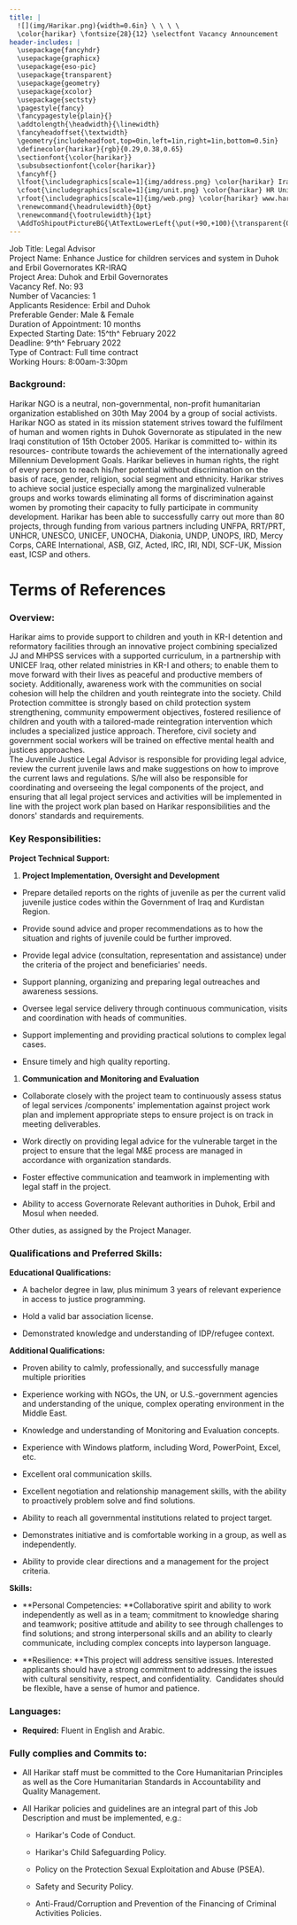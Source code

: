 ```yaml
---
title: |
  ![](img/Harikar.png){width=0.6in} \ \ \ \ 
  \color{harikar} \fontsize{28}{12} \selectfont Vacancy Announcement
header-includes: |
  \usepackage{fancyhdr}
  \usepackage{graphicx}
  \usepackage{eso-pic}
  \usepackage{transparent}
  \usepackage{geometry}
  \usepackage{xcolor}
  \usepackage{sectsty}
  \pagestyle{fancy}
  \fancypagestyle{plain}{}
  \addtolength{\headwidth}{\linewidth}
  \fancyheadoffset{\textwidth}
  \geometry{includeheadfoot,top=0in,left=1in,right=1in,bottom=0.5in}
  \definecolor{harikar}{rgb}{0.29,0.38,0.65}
  \sectionfont{\color{harikar}}
  \subsubsectionfont{\color{harikar}}
  \fancyhf{}
  \lfoot{\includegraphics[scale=1]{img/address.png} \color{harikar} Iraq-Kurdistan – Duhok \\ \ \ \ \ Medya – Str. / Australia   }
  \cfoot{\includegraphics[scale=1]{img/unit.png} \color{harikar} HR Unit \ \ \ \ \ \ \ \ \ \ \ \ \ \includegraphics[scale=1]{img/phone.png} 0751 414 8317}
  \rfoot{\includegraphics[scale=1]{img/web.png} \color{harikar} www.harikar.org}
  \renewcommand{\headrulewidth}{0pt}
  \renewcommand{\footrulewidth}{1pt}
  \AddToShipoutPictureBG{\AtTextLowerLeft{\put(+90,+100){\transparent{0.1}\includegraphics[width=4in]{img/Harikar.png}}}}
---
```


Job Title: Legal Advisor  
Project Name: Enhance Justice for children services and system in Duhok and Erbil Governorates KR-IRAQ  
Project Area: Duhok and Erbil Governorates  
Vacancy Ref. No: 93  
Number of Vacancies: 1  
Applicants Residence: Erbil and Duhok  
Preferable Gender: Male & Female  
Duration of Appointment: 10 months  
Expected Starting Date: 15^th^ February 2022  
Deadline: 9^th^ February 2022  
Type of Contract: Full time contract  
Working Hours: 8:00am-3:30pm  

### Background:

Harikar NGO is a neutral, non-governmental, non-profit humanitarian
organization established on 30th May 2004 by a group of social
activists. Harikar NGO as stated in its mission statement strives toward
the fulfilment of human and women rights in Duhok Governorate as
stipulated in the new Iraqi constitution of 15th October 2005. Harikar
is committed to- within its resources- contribute towards the
achievement of the internationally agreed Millennium Development Goals.
Harikar believes in human rights, the right of every person to reach
his/her potential without discrimination on the basis of race, gender,
religion, social segment and ethnicity. Harikar strives to achieve
social justice especially among the marginalized vulnerable groups and
works towards eliminating all forms of discrimination against women by
promoting their capacity to fully participate in community development.
Harikar has been able to successfully carry out more than 80 projects,
through funding from various partners including UNFPA, RRT/PRT, UNHCR,
UNESCO, UNICEF, UNOCHA, Diakonia, UNDP, UNOPS, IRD, Mercy Corps, CARE
International, ASB, GIZ, Acted, IRC, IRI, NDI, SCF-UK, Mission east,
ICSP and others.

# Terms of References

### Overview:

Harikar aims to provide support to children and youth in KR-I detention
and reformatory facilities through an innovative project combining
specialized JJ and MHPSS services with a supported curriculum, in a
partnership with UNICEF Iraq, other related ministries in KR-I and
others; to enable them to move forward with their lives as peaceful and
productive members of society. Additionally, awareness work with the communities on
social cohesion will help the children and youth reintegrate into the
society. Child Protection committee is strongly based on child
protection system strengthening, community empowerment objectives,
fostered resilience of children and youth with a tailored-made
reintegration intervention which includes a specialized justice
approach. Therefore, civil society and government social workers will be
trained on effective mental health and justices approaches.\
The Juvenile Justice Legal Advisor is responsible for providing legal
advice, review the current juvenile laws and make suggestions on how to
improve the current laws and regulations. S/he will also be responsible
for coordinating and overseeing the legal components of the project, and
ensuring that all legal project services and activities will be
implemented in line with the project work plan based on Harikar
responsibilities and the donors' standards and requirements.

### Key Responsibilities: 

**Project Technical Support:**

1. **Project Implementation, Oversight and Development**

  - Prepare detailed reports on the rights of juvenile as per the
    current valid juvenile justice codes within the Government of Iraq
    and Kurdistan Region.

  - Provide sound advice and proper recommendations as to how the
    situation and rights of juvenile could be further improved.

  - Provide legal advice (consultation, representation and assistance)
    under the criteria of the project and beneficiaries' needs.

  - Support planning, organizing and preparing legal outreaches and
    awareness sessions.

  - Oversee legal service delivery through continuous communication,
    visits and coordination with heads of communities.

  - Support implementing and providing practical solutions to complex
    legal cases.

  - Ensure timely and high quality reporting.


1. **Communication and Monitoring and Evaluation**

  - Collaborate closely with the project team to continuously assess
    status of legal services /components' implementation against
    project work plan and implement appropriate steps to ensure
    project is on track in meeting deliverables.

  - Work directly on providing legal advice for the vulnerable target in
    the project to ensure that the legal M&E process are managed in
    accordance with organization standards.

  - Foster effective communication and teamwork in implementing with
    legal staff in the project.

  - Ability to access Governorate Relevant authorities in Duhok,
    Erbil and Mosul when needed.

Other duties, as assigned by the Project Manager.

### Qualifications and Preferred Skills:


**Educational Qualifications:**

  - A bachelor degree in law, plus minimum 3 years of relevant
    experience in access to justice programming.

  - Hold a valid bar association license.

  - Demonstrated knowledge and understanding of IDP/refugee context.

**Additional Qualifications:**

  - Proven ability to calmly, professionally, and successfully manage
    multiple priorities

  - Experience working with NGOs, the UN, or U.S.-government agencies
    and understanding of the unique, complex operating environment in
    the Middle East.

  - Knowledge and understanding of Monitoring and Evaluation concepts.

  - Experience with Windows platform, including Word, PowerPoint, Excel,
    etc.

  - Excellent oral communication skills.

  - Excellent negotiation and relationship management skills, with the
    ability to proactively problem solve and find solutions.

  - Ability to reach all governmental institutions related to project
    target.

  - Demonstrates initiative and is comfortable working in a group, as
    well as independently.

  - Ability to provide clear directions and a management for the project
    criteria.

**Skills:**


  - **Personal Competencies: **Collaborative spirit and ability to work
    independently as well as in a team; commitment to knowledge sharing
    and teamwork; positive attitude and ability to see through
    challenges to find solutions; and strong interpersonal skills and an
    ability to clearly communicate, including complex concepts into
    layperson language.

  - **Resilience: **This project will address sensitive issues.
    Interested applicants should have a strong commitment to addressing
    the issues with cultural sensitivity, respect, and confidentiality. 
    Candidates should be flexible, have a sense of humor and patience.

###  Languages:


-   **Required:** Fluent in English and Arabic.


### Fully complies and Commits to:


  - All Harikar staff must be committed to the Core Humanitarian Principles as well as
	  the Core Humanitarian Standards in Accountability and Quality Management.
	  
  - All Harikar policies and guidelines are an integral part of this Job Description and must be implemented, e.g.:
	
    - Harikar's Code of Conduct.
	
    - Harikar's Child Safeguarding Policy.
	
    - Policy on the Protection Sexual Exploitation and Abuse (PSEA).
	
    - Safety and Security Policy.
	
    - Anti-Fraud/Corruption and Prevention of the Financing of Criminal Activities Policies.
